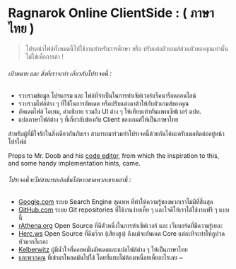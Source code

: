 # Ragnarok Online ClientSide : ( ภาษาไทย )


> โปรดนำไฟล์ทั้งหมดนี้ไปใช้งานสำหรับการศึกษา หรือ ปรับแต่งตัวเกมส์ส่วนตัวของคุณเท่านั้น ไม่ใช่เพื่อการค้า !


###### เป้าหมาย และ สิ่งที่เราจะทำ เกี่ยวกับโปรเจคนี้ :

 * รวบรวมข้อมูล โปรแกรม และ ไฟล์ที่จำเป็นในการทำเซิฟเวอร์แร็คนาร็อคออนไลน์
 * รวบรวมไฟล์ต่าง ๆ ที่ใช้ในการอัพเดต หรือปรับแต่งดาต้าให้กับตัวเกมส์ของคุณ
 * อัพเดตไฟล์ ไอเทม, คำอธิบาย รวมถึง UI ต่าง ๆ ให้เทียบเท่าทันแพทเซิฟเวอร์ ตปท.
 * แปลภาษาไฟล์ต่าง ๆ ที่เกี่ยวกับข้องกับ Client ของเกมส์ให้เป็นภาษาไทย

สำหรับผู้ที่มีใจรักในสิ่งเดียวกันกับเรา สามารถมาร่วมทำโปรเจคนี้ด้วยกันได้นะครับเมลติดต่ออยู่หน้าโปรไฟล์


Props to Mr. Doob and his [code editor](http://mrdoob.com/projects/code-editor/), from which
the inspiration to this, and some handy implementation hints, came.

###### โปรเจคนี้จะไม่สามารถเกิดขึ้นได้หากขาดพวกเขาเหล่านี้ :

 * [Google.com](https://google.com) ระบบ Search Engine สุดเทพ ที่ทำให้ความรู้ของพวกเราไม่มีที่สิ้นสุด
 * [GitHub.com](https://github.com) ระบบ Git repositories ที่ใช้งานง่ายเหี้ย ๆ และใจดีให้เราได้ใช้งานฟรี ๆ แบบนี้
 * [rAthena.org](https://rathena.org) Open Source ที่ดีตัวหนึ่งในการทำเซิฟเวอร์ และ เว็บบอร์ดที่มีความรู้เยอะ
 * [Herc.ws](http://herc.ws) Open Source ที่ดีมว๊าก (เสียงสูง) ถึงแม้จะอัพเดต Core แต่ละทีจะทำให้กูปวดหัวมากก็เถอะ
 * [Kelberwitz](https://github.com/Kelberwitz) ผู้มีน้ำใจที่คอยหมั่นอัพเดตและแปลไฟล์ต่าง ๆ ให้เป็นภาษาไทย
 * [และพวกคุณ](#) ที่เข้ามาโหลดมันไปใช้ โดยที่แทบไม่ต้องเหนื่อยเหี้ยอะไรเลย ~
